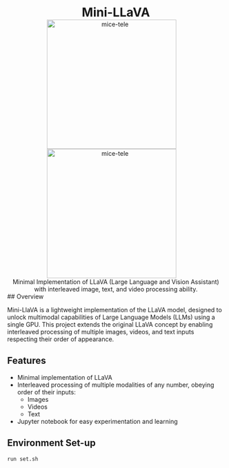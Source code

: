 <!-- <div style="display: flex; align-items: center; margin-bottom: 20px;"> -->
<div align="center">
  <h1 style="margin: 0;">Mini-LLaVA</h1>
  <img src="https://github.com/user-attachments/assets/45681a03-d10f-4e54-ba58-f858dde11dfd" width="300" alt="mice-tele" style="margin-right: 20px;">
    <img src="[https://github.com/user-attachments/assets/45681a03-d10f-4e54-ba58-f858dde11dfd](https://github.com/user-attachments/assets/7dacebcd-d3bd-4abf-aa52-199e0be04dec)" width="300" alt="mice-tele" style="margin-right: 20px;">

  <div>
    <p style="margin: 0;">Minimal Implementation of LLaVA (Large Language and Vision Assistant) with interleaved image, text, and video processing ability.</p>
  </div>
</div>
## Overview


Mini-LlaVA is a lightweight implementation of the LLaVA model, designed to unlock multimodal capabilities of Large Language Models (LLMs) using a single GPU. This project extends the original LLaVA concept by enabling interleaved processing of multiple images, videos, and text inputs respecting their order of appearance.

## Features

- Minimal implementation of LLaVA
- Interleaved processing of multiple modalities of any number, obeying order of their inputs:
  - Images
  - Videos
  - Text
- Jupyter notebook for easy experimentation and learning

## Environment Set-up
```shell
run set.sh
```
